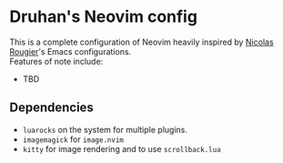# Druhan's Neovim config

This is a complete configuration of Neovim heavily inspired by [Nicolas Rougier](https://github.com/rougier)'s Emacs configurations.  
Features of note include:
- TBD

## Dependencies

- `luarocks` on the system for multiple plugins.
- `imagemagick` for `image.nvim`
- `kitty` for image rendering and to use `scrollback.lua`
